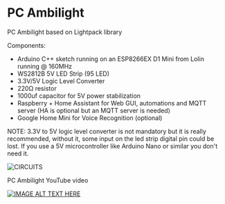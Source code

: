 # PC Ambilight
PC Ambilight based on Lightpack library

Components:
- Arduino C++ sketch running on an ESP8266EX D1 Mini from Lolin running @ 160MHz
- WS2812B 5V LED Strip (95 LED)
- 3.3V/5V Logic Level Converter 
- 220Ω resistor
- 1000uf capacitor for 5V power stabilization
- Raspberry + Home Assistant for Web GUI, automations and MQTT server (HA is optional but an MQTT server is needed)
- Google Home Mini for Voice Recognition (optional)

NOTE: 3.3V to 5V logic level converter is not mandatory but it is really recommended, without it, some input on the led strip digital pin could be lost. If you use a 5V microcontroller like Arduino Nano or similar you don't need it.

![CIRCUITS](https://github.com/sblantipodi/pc_ambilight/blob/master/ambilight_bb.png)


PC Ambilight YouTube video

[![IMAGE ALT TEXT HERE](https://img.youtube.com/vi/phW3lJt-T38/0.jpg)](https://www.youtube.com/watch?v=phW3lJt-T38)
